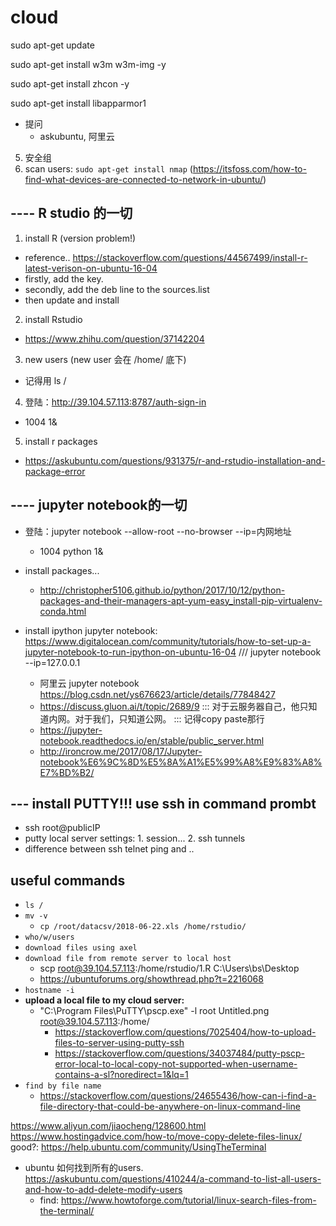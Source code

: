 # cloud

sudo apt-get update

sudo apt-get install w3m w3m-img -y

sudo apt-get install zhcon -y 

sudo apt-get install libapparmor1

- 提问
  - askubuntu, 阿里云
5. 安全组
8. scan users: `sudo apt-get install nmap` (https://itsfoss.com/how-to-find-what-devices-are-connected-to-network-in-ubuntu/)

## ---- R studio 的一切
1. install R (version problem!)
  - reference.. https://stackoverflow.com/questions/44567499/install-r-latest-verison-on-ubuntu-16-04
  - firstly, add the key.
  - secondly, add the deb line to the sources.list
  - then update and install
2. install Rstudio
  - https://www.zhihu.com/question/37142204
3. new users (new user 会在 /home/ 底下)
- 记得用 ls /

4. 登陆：http://39.104.57.113:8787/auth-sign-in
  - 1004 1&

5. install r packages
  - https://askubuntu.com/questions/931375/r-and-rstudio-installation-and-package-error


## ---- jupyter notebook的一切

- 登陆：jupyter notebook --allow-root --no-browser --ip=内网地址
  - 1004 python 1&
- install packages...
  - http://christopher5106.github.io/python/2017/10/12/python-packages-and-their-managers-apt-yum-easy_install-pip-virtualenv-conda.html

- install ipython jupyter notebook: https://www.digitalocean.com/community/tutorials/how-to-set-up-a-jupyter-notebook-to-run-ipython-on-ubuntu-16-04    ///  jupyter notebook --ip=127.0.0.1
  - 阿里云 jupyter notebook https://blog.csdn.net/ys676623/article/details/77848427
  - https://discuss.gluon.ai/t/topic/2689/9   ::: 对于云服务器自己，他只知道内网。对于我们，只知道公网。 ::: 记得copy paste那行
  - https://jupyter-notebook.readthedocs.io/en/stable/public_server.html
  - http://ironcrow.me/2017/08/17/Jupyter-notebook%E6%9C%8D%E5%8A%A1%E5%99%A8%E9%83%A8%E7%BD%B2/

## --- install PUTTY!!! use ssh in command prombt
- ssh root@publicIP
- putty local server settings: 1. session... 2. ssh tunnels
- difference between ssh telnet ping and ..

## useful commands
- `ls /`
- `mv -v`
  - `cp /root/datacsv/2018-06-22.xls /home/rstudio/`
- `who/w/users`
- `download files using axel`
- `download file from remote server to local host`
  - scp root@39.104.57.113:/home/rstudio/1.R C:\Users\bs\Desktop
  - https://ubuntuforums.org/showthread.php?t=2216068
- `hostname -i`
- **upload a local file to my cloud server:**
  - "C:\Program Files\PuTTY\pscp.exe" -l root Untitled.png root@39.104.57.113:/home/
    - https://stackoverflow.com/questions/7025404/how-to-upload-files-to-server-using-putty-ssh
    - https://stackoverflow.com/questions/34037484/putty-pscp-error-local-to-local-copy-not-supported-when-username-contains-a-sl?noredirect=1&lq=1
- `find by file name`
  - https://stackoverflow.com/questions/24655436/how-can-i-find-a-file-directory-that-could-be-anywhere-on-linux-command-line


https://www.aliyun.com/jiaocheng/128600.html
https://www.hostingadvice.com/how-to/move-copy-delete-files-linux/
good?: https://help.ubuntu.com/community/UsingTheTerminal

- ubuntu 如何找到所有的users.
https://askubuntu.com/questions/410244/a-command-to-list-all-users-and-how-to-add-delete-modify-users
  - find: https://www.howtoforge.com/tutorial/linux-search-files-from-the-terminal/
